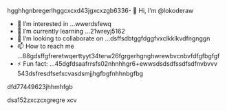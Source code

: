hgghhgnbregerlhggcxcxd43jgxcxzgb6336- 👋 Hi, I’m @lokoderaw
- 👀 I’m interested in ...wwerdsfewq
- 🌱 I’m currently learning ...21wreyj5162
- 💞️ I’m looking to collaborate on ...dsffsdbtggfdggfvxclkklkvdfngnggn
- 📫 How to reach me ...88gdsffgfreretwqerttyyt34terw26fgrgerhgnghwrewbvcnbvfdfgfbgfgf
- ⚡ Fun fact: ...45dgfdsaafrrsfs02nhnhhgr6+ewwsdsdsdfssdfsdfnvbvvv
543dsfresdfsefxcvasdsmjjhgfbgfnhhnbgfbg
<!---2rht52.nhggfbfgbewewewdjhjhjmh
lokoderaw/lokoderaw is a ✨ special ✨ repository because its `README.md` (this file) appears onfff your GitHub profile456456.hxccxvdfdfvytytwerxcvvxcnm
53--->dfd77449623jhhmhfgb
dsa152zxczcxgregre
xcv
